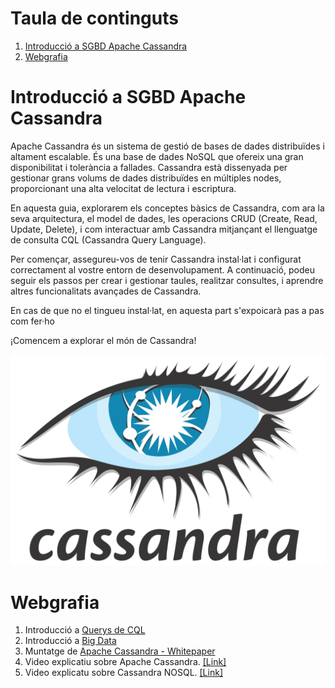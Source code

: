# Taula de continguts
1. [Introducció a SGBD Apache Cassandra](#introducció-a-sgbd-apache-cassandra)
2. [Webgrafia](#webgrafia)

# Introducció a SGBD Apache Cassandra

Apache Cassandra és un sistema de gestió de bases de dades distribuïdes i altament escalable. És una base de dades NoSQL que ofereix una gran disponibilitat i tolerància a fallades. Cassandra està dissenyada per gestionar grans volums de dades distribuïdes en múltiples nodes, proporcionant una alta velocitat de lectura i escriptura.

En aquesta guia, explorarem els conceptes bàsics de Cassandra, com ara la seva arquitectura, el model de dades, les operacions CRUD (Create, Read, Update, Delete), i com interactuar amb Cassandra mitjançant el llenguatge de consulta CQL (Cassandra Query Language).

Per començar, assegureu-vos de tenir Cassandra instal·lat i configurat correctament al vostre entorn de desenvolupament. A continuació, podeu seguir els passos per crear i gestionar taules, realitzar consultes, i aprendre altres funcionalitats avançades de Cassandra.

En cas de que no el tingueu instal·lat, en aquesta part s'expoicarà pas a pas com fer·ho

¡Comencem a explorar el món de Cassandra!

![CassandraLogo_img](images/1280px-Cassandra_logo.svg.png)

# Webgrafia
1. Introducció a [Querys de CQL](https://docs.datastax.com/en/cql-oss/3.x/cql/cql_using/useAboutCQL.html)
2. Introducció a [Big Data](https://core.ac.uk/download/pdf/44310803.pdf)
3. Muntatge de [Apache Cassandra - Whitepaper](/docs/Whitepaper_Data-Modeling-in-Apache-Cassandra_4736_4.9.21.pdf)
4. Video explicatiu sobre Apache Cassandra. [[Link]](https://www.youtube.com/watch?v=7bM5e2xa6Ic&t=7s)
5. Video explicatu sobre Cassandra NOSQL. [[Link]](https://www.youtube.com/watch?v=Xq1ociMAOmw&t=684s)





